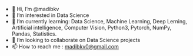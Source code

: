 - 👋 Hi, I’m @madibkv
- 👀 I’m interested in Data Science
- 🌱 I’m currently learning: 
    Data Science, 
    Machine Learning, 
    Deep Lerning, 
    Artificial intelligence, 
    Computer Vision,
    Python3, Pytorch, NumPy, Pandas,
    Statistics.
- 💞️ I’m looking to collaborate on Data Science projects 
- 📫 How to reach me : madibkv0@gmail.com

<!---
madibkv/madibkv is a ✨ special ✨ repository because its `README.md` (this file) appears on your GitHub profile.
You can click the Preview link to take a look at your changes.
--->
